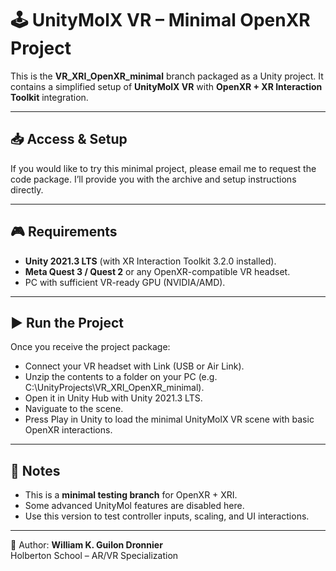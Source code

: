 # 🕹️ UnityMolX VR – Minimal OpenXR Project

This is the **VR_XRI_OpenXR_minimal** branch packaged as a Unity project.
It contains a simplified setup of **UnityMolX VR** with **OpenXR + XR Interaction Toolkit** integration.

---

## 📥 Access & Setup

If you would like to try this minimal project, please email me to request the code package.
I’ll provide you with the archive and setup instructions directly.

---

## 🎮 Requirements

- **Unity 2021.3 LTS** (with XR Interaction Toolkit 3.2.0 installed).
- **Meta Quest 3 / Quest 2** or any OpenXR-compatible VR headset.
- PC with sufficient VR-ready GPU (NVIDIA/AMD).

---

## ▶️ Run the Project

Once you receive the project package:
- Connect your VR headset with Link (USB or Air Link).
- Unzip the contents to a folder on your PC (e.g. C:\UnityProjects\VR_XRI_OpenXR_minimal).
- Open it in Unity Hub with Unity 2021.3 LTS.
- Naviguate to the scene.
- Press Play in Unity to load the minimal UnityMolX VR scene with basic OpenXR interactions.

---

## 📌 Notes

- This is a **minimal testing branch** for OpenXR + XRI.  
- Some advanced UnityMol features are disabled here.  
- Use this version to test controller inputs, scaling, and UI interactions.  

---
👤 Author: **William K. Guilon Dronnier**  
Holberton School – AR/VR Specialization
